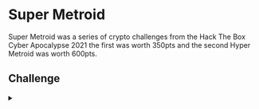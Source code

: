 <H1>Super Metroid</H1>
<p></p>
Super Metroid was a series of crypto challenges from the Hack The Box Cyber Apocalypse 2021 the first was worth 350pts and the second Hyper Metroid was worth 600pts.
<p></p>
<H2>Challenge</H2>
<details>
    <summary></summary>
<p></p>
<details>
    <Summary>Super Metroid</summary>
<p></p>
Samus needs our help! After a day of burning out her Arm Cannon, blasting Metroids and melting the Mother Brain, she's found her ship's maps have all been encrypted. Lucky for her, these aliens still don't know what they're doing and are trying to roll their own crypto. Can you recover the flag from their elliptic protocol?
<p></p>
Challenge File: <a href="https://drive.google.com/file/d/1dyVEROjgQDYtQGF033zdISZ6B2UkiNxd/view?usp=sharing" rel="nofollow">Google Drive</a>
<details>
    <summary>Walkthrough</summary>
<p></p>

</details>
</details>
<p></p>
<hr>
<p></p>
<details>
    <Summary>Hyper Metroid</summary>
<p></p>
Dropping a morph ball bomb, Samus cracked open the floor and dropped down into the guts of Phaaze. At the end of the tunnel is a locked chest containing the hyper beam upgrade. Samus found the encrypted key preserved in a ball of glowing biomass, but can't decode it. Help Samus capture the flag so she can eradicate the alien invasion once and for all.
<p></p>
Challenge File: <a href="https://drive.google.com/file/d/1qZLmiDkSGEwqOkY_a6wAZLKwN4Di9QrN/view?usp=sharing" rel="nofollow">Google Drive</a>
<p></p>
<details>
    <summary>Walkthrough</summary>
<p></p>

</details>
</details>